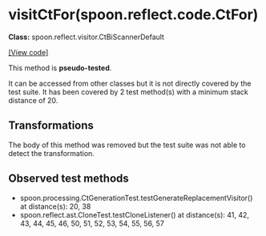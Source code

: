 # visitCtFor(spoon.reflect.code.CtFor)

**Class:** spoon.reflect.visitor.CtBiScannerDefault

[[View code]](https://github.com/INRIA/spoon/blob/fd878bc71b73fc1da82356eaa6578f760c70f0de/src/main/java//spoon/reflect/visitor/CtBiScannerDefault.java#L339)

This method is **pseudo-tested**.


It can be accessed from other classes but it is not directly covered by the test suite. 
It has been covered by 2 test method(s) with a minimum stack distance of 20.

## Transformations

The body of this method was removed but the test suite was not able to detect the transformation.



## Observed test methods

* spoon.processing.CtGenerationTest.testGenerateReplacementVisitor() at distance(s): 20, 38
* spoon.reflect.ast.CloneTest.testCloneListener() at distance(s): 41, 42, 43, 44, 45, 46, 50, 51, 52, 53, 54, 55, 56, 57

